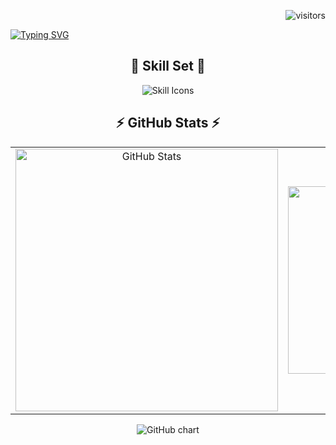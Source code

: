 <p align="right">
  <img src="https://visitor-badge.glitch.me/badge?page_id=Moonike1217&left_color=green&right_color=red" alt="visitors" />
</p>



<a href="https://git.io/typing-svg"><img src="https://readme-typing-svg.herokuapp.com?font=Fira+Code&weight=600&size=30&pause=1000&color=F79BD3&center=true&width=1000&lines=Hi%2C+I'm+Moonike!" alt="Typing SVG" /></a>

<h2 align="center">🚀 Skill Set 🚀</h2>

<div align="center">
  <img src="https://skillicons.dev/icons?i=java,spring,kafka,nodejs,express,mysql,postgresql,redis,docker,git,react,js,ts,vercel,figma" alt="Skill Icons" />
</div>

<h2 align="center">⚡ GitHub Stats ⚡</h2>

<table align="center">
  <tr>
    <td align="center">
      <img
        src="https://github-readme-stats.vercel.app/api?username=Moonike1217&show_icons=true&theme=tokyonight"
        alt="GitHub Stats"
        width="420"
      />
    </td>
    <td align="center">
      <img
        src="https://github-readme-stats.vercel.app/api/top-langs/?username=Moonike1217&layout=compact&theme=tokyonight"
        alt="Top Languages"
        width="300"
      />
    </td>
  </tr>
</table>

<div align="center">
  <img src="https://ghchart.rshah.org/2196f3/Moonike1217" alt="GitHub chart" />
</div>




